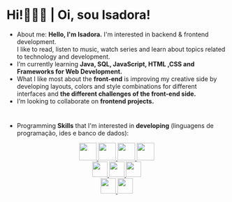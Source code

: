 <h1> Hi!👩🏽‍💻 | Oi, sou Isadora! </h1>

-  About me: 
         <strong>Hello, I'm Isadora.</strong> I'm interested in backend & frontend development. <br>
         I like to read, listen to music, watch series and learn about topics related to technology and development.
  -   I’m currently learning <strong>Java, SQL, JavaScript, HTML ,CSS and Frameworks for Web Development.</strong>
   -   What I like most about the <strong>front-end</strong> is improving my creative side by developing layouts, colors and style combinations for different interfaces and <strong>the different challenges of the front-end side.</strong>
  -  I’m looking to collaborate on <strong>frontend projects.</strong>

#
-  Programming <strong>Skills</strong> that I'm interested in <strong>developing</strong>  (linguagens de programação, ides e banco de dados):
         
<div align="center">
  <a href="https://https://github.com/irsdora">     

<img height="40em" src="https://img.shields.io/badge/HTML5-E34F26?style=for-the-badge&logo=html5&logoColor=white"/>
<img height="40em" src="https://img.shields.io/badge/Java-ED8B00?style=for-the-badge&logo=java&logoColor=white"/>
<img height="40em" src="https://img.shields.io/badge/CSS3-1572B6?style=for-the-badge&logo=css3&logoColor=white"/>
<img height="40em" src="https://img.shields.io/badge/JavaScript-F7DF1E?style=for-the-badge&logo=javascript&logoColor=black"/>
</div>
      
  
<div align="center">
<img height="35em" src="https://img.shields.io/badge/Eclipse-2C2255?style=for-the-badge&logo=eclipse&logoColor=white"/>
<img height="35em" src="https://img.shields.io/badge/Visual_Studio_Code-0078D4?style=for-the-badge&logo=visual%20studio%20code&logoColor=white"/>
<img height="35em" src="https://img.shields.io/badge/sublime_text-%23575757.svg?&style=for-the-badge&logo=sublime-text&logoColor=important"/>

 <div align="center">
<img height="35em" src="https://img.shields.io/badge/React-20232A?style=for-the-badge&logo=react&logoColor=61DAFB"/>
<img height="35em" src="https://img.shields.io/badge/Bootstrap-563D7C?style=for-the-badge&logo=bootstrap&logoColor=white"/>
